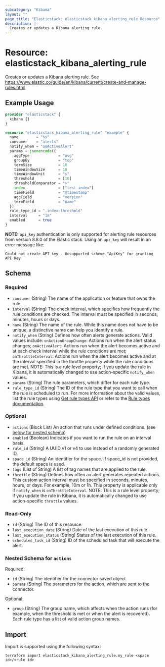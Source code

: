 ```yaml
---
subcategory: "Kibana"
layout: ""
page_title: "Elasticstack: elasticstack_kibana_alerting_rule Resource"
description: |-
  Creates or updates a Kibana alerting rule.
---
```


# Resource: elasticstack_kibana_alerting_rule

Creates or updates a Kibana alerting rule. See https://www.elastic.co/guide/en/kibana/current/create-and-manage-rules.html

## Example Usage

```terraform
provider "elasticstack" {
  kibana {}
}

resource "elasticstack_kibana_alerting_rule" "example" {
  name        = "%s"
  consumer    = "alerts"
  notify_when = "onActiveAlert"
  params = jsonencode({
    aggType             = "avg"
    groupBy             = "top"
    termSize            = 10
    timeWindowSize      = 10
    timeWindowUnit      = "s"
    threshold           = [10]
    thresholdComparator = ">"
    index               = ["test-index"]
    timeField           = "@timestamp"
    aggField            = "version"
    termField           = "name"
  })
  rule_type_id = ".index-threshold"
  interval     = "1m"
  enabled      = true
}
```


**NOTE:** `api_key` authentication is only supported for alerting rule resources from version 8.8.0 of the Elastic stack. Using an `api_key` will result in an error message like:

```
Could not create API key - Unsupported scheme "ApiKey" for granting API Key
```

<!-- schema generated by tfplugindocs -->
## Schema

### Required

- `consumer` (String) The name of the application or feature that owns the rule.
- `interval` (String) The check interval, which specifies how frequently the rule conditions are checked. The interval must be specified in seconds, minutes, hours or days.
- `name` (String) The name of the rule. While this name does not have to be unique, a distinctive name can help you identify a rule.
- `notify_when` (String) Defines how often alerts generate actions. Valid values include: `onActionGroupChange`: Actions run when the alert status changes; `onActiveAlert`: Actions run when the alert becomes active and at each check interval while the rule conditions are met; `onThrottleInterval`: Actions run when the alert becomes active and at the interval specified in the throttle property while the rule conditions are met. NOTE: This is a rule level property; if you update the rule in Kibana, it is automatically changed to use action-specific `notify_when` values.
- `params` (String) The rule parameters, which differ for each rule type.
- `rule_type_id` (String) The ID of the rule type that you want to call when the rule is scheduled to run. For more information about the valid values, list the rule types using [Get rule types API](https://www.elastic.co/guide/en/kibana/master/list-rule-types-api.html) or refer to the [Rule types documentation](https://www.elastic.co/guide/en/kibana/master/rule-types.html).

### Optional

- `actions` (Block List) An action that runs under defined conditions. (see [below for nested schema](#nestedblock--actions))
- `enabled` (Boolean) Indicates if you want to run the rule on an interval basis.
- `rule_id` (String) A UUID v1 or v4 to use instead of a randomly generated ID.
- `space_id` (String) An identifier for the space. If space_id is not provided, the default space is used.
- `tags` (List of String) A list of tag names that are applied to the rule.
- `throttle` (String) Defines how often an alert generates repeated actions. This custom action interval must be specified in seconds, minutes, hours, or days. For example, 10m or 1h. This property is applicable only if `notify_when` is `onThrottleInterval`. NOTE: This is a rule level property; if you update the rule in Kibana, it is automatically changed to use action-specific `throttle` values.

### Read-Only

- `id` (String) The ID of this resource.
- `last_execution_date` (String) Date of the last execution of this rule.
- `last_execution_status` (String) Status of the last execution of this rule.
- `scheduled_task_id` (String) ID of the scheduled task that will execute the alert.

<a id="nestedblock--actions"></a>
### Nested Schema for `actions`

Required:

- `id` (String) The identifier for the connector saved object.
- `params` (String) The parameters for the action, which are sent to the connector.

Optional:

- `group` (String) The group name, which affects when the action runs (for example, when the threshold is met or when the alert is recovered). Each rule type has a list of valid action group names.

## Import

Import is supported using the following syntax:

```shell
terraform import elasticstack_kibana_alerting_rule.my_rule <space id>/<rule id>
```
